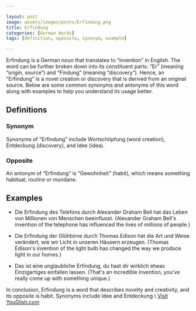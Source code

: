 ```yaml
---

layout: post
image: assets/images/posts/Erfindung.png
title: Erfindung
categories: [German Words]
tags: [definition, opposite, synonym, example]

---
```


Erfindung is a German noun that translates to “invention” in English. The word can be further broken down into its constituent parts: “Er” (meaning “origin, source”) and “Findung” (meaning “discovery”). Hence, an “Erfindung” is a novel creation or discovery that is derived from an original source. Below are some common synonyms and antonyms of this word along with examples to help you understand its usage better.

## Definitions

### Synonym 

Synonyms of “Erfindung” include Wortschöpfung (word creation), Entdeckung (discovery), and Idee (idea). 

### Opposite

An antonym of “Erfindung” is “Gewohnheit” (habit), which means something habitual, routine or mundane.

## Examples

- Die Erfindung des Telefons durch Alexander Graham Bell hat das Leben von Millionen von Menschen beeinflusst. (Alexander Graham Bell's invention of the telephone has influenced the lives of millions of people.)

- Die Erfindung der Glühbirne durch Thomas Edison hat die Art und Weise verändert, wie wir Licht in unseren Häusern erzeugen. (Thomas Edison's invention of the light bulb has changed the way we produce light in our homes.)

- Das ist eine unglaubliche Erfindung, du hast dir wirklich etwas Einzigartiges einfallen lassen. (That's an incredible invention, you've really come up with something unique.)

In conclusion, Erfindung is a word that describes novelty and creativity, and its opposite is habit. Synonyms include Idee and Entdeckung.\ <a id="yg-widget-0" class="youglish-widget" data-query="Erfindung" data-lang="german" data-components="8412" data-auto-start="0" data-bkg-color="theme_light" data-title="How%20to%20pronounce%20Erfindung%20in%20German"  rel="nofollow" href="https://youglish.com">Visit YouGlish.com</a><script async src="https://youglish.com/public/emb/widget.js" charset="utf-8"></script>